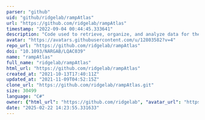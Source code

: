 ```yaml
---
parser: "github"
uid: "github/ridgelab/rampAtlas"
url: "https://github.com/ridgelab/rampAtlas"
timestamp: "2022-09-04 00:44:45.333641"
description: "Code used to retrieve, organize, and analyze data for the Ramp Atlas"
avatar: "https://avatars.githubusercontent.com/u/12803582?v=4"
repo_url: "https://github.com/ridgelab/rampAtlas"
doi: "10.1093/NARGAB/LQAC039"
name: "rampAtlas"
full_name: "ridgelab/rampAtlas"
html_url: "https://github.com/ridgelab/rampAtlas"
created_at: "2021-10-13T17:40:11Z"
updated_at: "2021-11-09T04:52:15Z"
clone_url: "https://github.com/ridgelab/rampAtlas.git"
size: 30499
language: "C#"
owner: {"html_url": "https://github.com/ridgelab", "avatar_url": "https://avatars.githubusercontent.com/u/12803582?v=4", "login": "ridgelab", "type": "User"}
date: "2025-02-22 14:23:55.331633"
---
```

